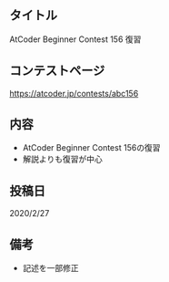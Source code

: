 ## タイトル

AtCoder Beginner Contest 156 復習

## コンテストページ

https://atcoder.jp/contests/abc156

## 内容

- AtCoder Beginner Contest 156の復習
- 解説よりも復習が中心

## 投稿日

2020/2/27

## 備考

- 記述を一部修正
